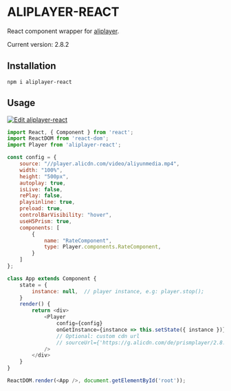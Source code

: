 # ALIPLAYER-REACT

React component wrapper for [aliplayer](https://player.alicdn.com).

Current version: 2.8.2

## Installation

```
npm i aliplayer-react
```

## Usage

[![Edit aliplayer-react](https://codesandbox.io/static/img/play-codesandbox.svg)](https://codesandbox.io/s/floral-wind-5b507?fontsize=14)

```js
import React, { Component } from 'react';
import ReactDOM from 'react-dom';
import Player from 'aliplayer-react';

const config = {
    source: "//player.alicdn.com/video/aliyunmedia.mp4",
    width: "100%",
    height: "500px",
    autoplay: true,
    isLive: false,
    rePlay: false,
    playsinline: true,
    preload: true,
    controlBarVisibility: "hover",
    useH5Prism: true,
    components: [
        {
            name: "RateComponent",
            type: Player.components.RateComponent,
        }
    ]
};

class App extends Component {
    state = {
        instance: null,  // player instance, e.g: player.stop();
    }
    render() {
        return <div>
            <Player
                config={config}
                onGetInstance={instance => this.setState({ instance })}
                // Optional: custom cdn url
                // sourceUrl={'https://g.alicdn.com/de/prismplayer/2.8.2/aliplayer-min.js'}
            />
        </div>
    }
}

ReactDOM.render(<App />, document.getElementById('root'));
```
